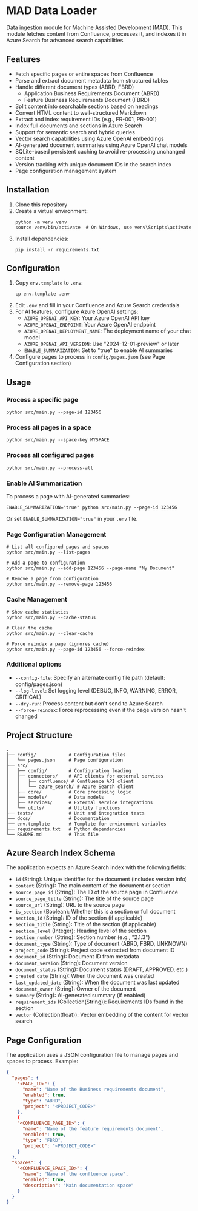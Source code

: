 # MAD Data Loader

Data ingestion module for Machine Assisted Development (MAD). This module fetches content from Confluence, processes it, and indexes it in Azure Search for advanced search capabilities.

## Features

- Fetch specific pages or entire spaces from Confluence
- Parse and extract document metadata from structured tables
- Handle different document types (ABRD, FBRD)
  - Application Business Requirements Document (ABRD)
  - Feature Business Requirements Document (FBRD)
- Split content into searchable sections based on headings
- Convert HTML content to well-structured Markdown
- Extract and index requirement IDs (e.g., FR-001, PR-001)
- Index full documents and sections in Azure Search
- Support for semantic search and hybrid queries
- Vector search capabilities using Azure OpenAI embeddings
- AI-generated document summaries using Azure OpenAI chat models
- SQLite-based persistent caching to avoid re-processing unchanged content
- Version tracking with unique document IDs in the search index
- Page configuration management system

## Installation

1. Clone this repository
2. Create a virtual environment:
   ```
   python -m venv venv
   source venv/bin/activate  # On Windows, use venv\Scripts\activate
   ```
3. Install dependencies:
   ```
   pip install -r requirements.txt
   ```

## Configuration

1. Copy `env.template` to `.env`:
   ```
   cp env.template .env
   ```
2. Edit `.env` and fill in your Confluence and Azure Search credentials
3. For AI features, configure Azure OpenAI settings:
   - `AZURE_OPENAI_API_KEY`: Your Azure OpenAI API key
   - `AZURE_OPENAI_ENDPOINT`: Your Azure OpenAI endpoint
   - `AZURE_OPENAI_DEPLOYMENT_NAME`: The deployment name of your chat model
   - `AZURE_OPENAI_API_VERSION`: Use "2024-12-01-preview" or later
   - `ENABLE_SUMMARIZATION`: Set to "true" to enable AI summaries
4. Configure pages to process in `config/pages.json` (see Page Configuration section)

## Usage

### Process a specific page

```
python src/main.py --page-id 123456
```

### Process all pages in a space

```
python src/main.py --space-key MYSPACE
```

### Process all configured pages

```
python src/main.py --process-all
```

### Enable AI Summarization

To process a page with AI-generated summaries:

```
ENABLE_SUMMARIZATION="true" python src/main.py --page-id 123456
```

Or set `ENABLE_SUMMARIZATION="true"` in your `.env` file.

### Page Configuration Management

```
# List all configured pages and spaces
python src/main.py --list-pages

# Add a page to configuration
python src/main.py --add-page 123456 --page-name "My Document"

# Remove a page from configuration
python src/main.py --remove-page 123456
```

### Cache Management

```
# Show cache statistics
python src/main.py --cache-status

# Clear the cache
python src/main.py --clear-cache

# Force reindex a page (ignores cache)
python src/main.py --page-id 123456 --force-reindex
```

### Additional options

- `--config-file`: Specify an alternate config file path (default: config/pages.json)
- `--log-level`: Set logging level (DEBUG, INFO, WARNING, ERROR, CRITICAL)
- `--dry-run`: Process content but don't send to Azure Search
- `--force-reindex`: Force reprocessing even if the page version hasn't changed

## Project Structure

```
.
├── config/            # Configuration files
│   └── pages.json     # Page configuration
├── src/
│   ├── config/        # Configuration loading
│   ├── connectors/    # API clients for external services
│   │   ├── confluence/ # Confluence API client
│   │   └── azure_search/ # Azure Search client
│   ├── core/          # Core processing logic
│   ├── models/        # Data models
│   ├── services/      # External service integrations
│   └── utils/         # Utility functions
├── tests/             # Unit and integration tests
├── docs/              # Documentation
├── env.template       # Template for environment variables
├── requirements.txt   # Python dependencies
└── README.md          # This file
```

## Azure Search Index Schema

The application expects an Azure Search index with the following fields:

- `id` (String): Unique identifier for the document (includes version info)
- `content` (String): The main content of the document or section
- `source_page_id` (String): The ID of the source page in Confluence
- `source_page_title` (String): The title of the source page
- `source_url` (String): URL to the source page
- `is_section` (Boolean): Whether this is a section or full document
- `section_id` (String): ID of the section (if applicable)
- `section_title` (String): Title of the section (if applicable)
- `section_level` (Integer): Heading level of the section
- `section_number` (String): Section number (e.g., "2.1.3")
- `document_type` (String): Type of document (ABRD, FBRD, UNKNOWN)
- `project_code` (String): Project code extracted from document ID
- `document_id` (String): Document ID from metadata
- `document_version` (String): Document version
- `document_status` (String): Document status (DRAFT, APPROVED, etc.)
- `created_date` (String): When the document was created
- `last_updated_date` (String): When the document was last updated
- `document_owner` (String): Owner of the document
- `summary` (String): AI-generated summary (if enabled)
- `requirement_ids` (Collection(String)): Requirements IDs found in the section
- `vector` (Collection(float)): Vector embedding of the content for vector search

## Page Configuration

The application uses a JSON configuration file to manage pages and spaces to process. Example:

```json
{
  "pages": {
    "<PAGE_ID>": {
      "name": "Name of the Business requirements document",
      "enabled": true,
      "type": "ABRD",
      "project": "<PROJECT_CODE>"
    },
    {
    "<CONFLUENCE_PAGE_ID>": {
      "name": "Name of the feature requirements document",
      "enabled": true,
      "type": "FBRD",
      "project": "<PROJECT_CODE>"
    }
  },
  "spaces": {
    "<CONFLUENCE_SPACE_ID>": {
      "name": "Name of the confluence space",
      "enabled": true,
      "description": "Main documentation space"
    }
  }
}
``` 